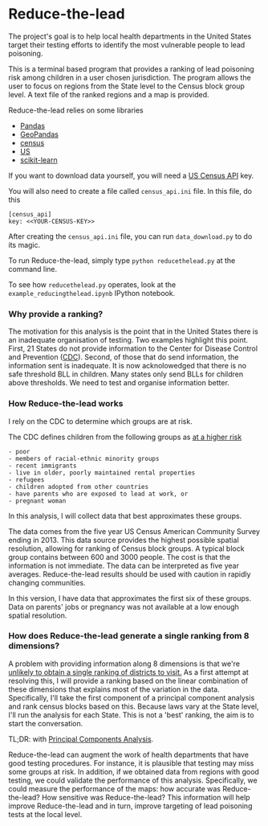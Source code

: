 
# Reduce-the-lead

The project's goal is to help local health departments in the United States target their testing efforts to identify the most vulnerable people to lead poisoning.

This is a terminal based program that provides a ranking of lead
poisoning risk among children in a user chosen jurisdiction. The program
allows the user to focus on regions from the State level to the Census
block group level. A text file of the ranked regions and a map is
provided.

Reduce-the-lead relies on some libraries

* [Pandas](pandas.pydata.org)
* [GeoPandas](geopandas.org)
* [census](github.com/sunlightlabs/census)
* [US](pypi.python.org/pypi/us)
* [scikit-learn](scikit-learn.org)

If you want to download data yourself, you will need a [US Census
API](www.census.gov/developers/) key.

You will also need to create a file called ``census_api.ini`` file. In
this file, do this

```
[census_api]
key: <<YOUR-CENSUS-KEY>>
```

After creating the ``census_api.ini`` file, you can run
``data_download.py`` to do its magic.

To run Reduce-the-lead, simply type ``python reducethelead.py`` at the
command line.

To see how ``reducethelead.py`` operates, look at the
``example_reducingthelead.ipynb`` IPython notebook.

### Why provide a ranking?

The motivation for this analysis is the point that in the United States
there is an inadequate organisation of testing. Two examples highlight 
this point. First, 21 States do not provide
information to the Center for Disease Control and Prevention
([CDC](www.cdc.gov)). Second, of those that do send information, the
information sent is inadequate. It is now acknolowedged that there is no
safe threshold BLL in children. Many states only send BLLs for children above
thresholds. We need to test and organise
information better.

### How Reduce-the-lead works

I rely on the CDC to determine which groups are at risk.

The CDC defines children from the following groups as 
[at a higher risk](http://www.cdc.gov/nceh/lead/tips/populations.htm)

    - poor
    - members of racial-ethnic minority groups
    - recent immigrants
    - live in older, poorly maintained rental properties
    - refugees
    - children adopted from other countries
    - have parents who are exposed to lead at work, or
    - pregnant woman

In this analysis, I will collect data that best approximates these groups. 

The data comes from the five year US Census American Community Survey
ending in 2013. This data source provides the highest possible spatial
resolution, allowing for ranking of Census block groups. A typical block
group contains between 600 and 3000 people. The cost is that the
information is not immediate. The data can be interpreted as five year
averages. Reduce-the-lead results should be used with caution in rapidly
changing communities.

In this version, I have data that approximates the first six of these
groups. Data on parents' jobs or pregnancy was not available at a low
enough spatial resolution.

### How does Reduce-the-lead generate a single ranking from 8 dimensions?

A problem with providing information along 8 dimensions is that we're 
[unlikely to obtain a single ranking of districts to visit.](http://en.wikipedia.org/wiki/arrow%27s_impossibility_theorem) 
As a first attempt at resolving this, I will provide a ranking based on the 
linear combination of these dimensions that explains most of the variation 
in the data. Specifically, I'll take the first component of a principal 
component analysis and rank census blocks based on this. Because laws vary 
at the State level, I'll run the analysis for each State. This is not a 
'best' ranking, the aim is to start the conversation.

TL;DR: with [Principal Components
Analysis](http://en.wikipedia.org/wiki/principal_components_analysis).


Reduce-the-lead can augment the work of 
health departments that have good testing procedures. For instance, it is 
plausible that testing may miss some groups at risk. In addition, if we 
obtained data from regions with good testing, we could validate the 
performance of this analysis. Specifically, we could measure the 
performance of the maps: how accurate was Reduce-the-lead? How sensitive 
was Reduce-the-lead? This information  will help improve Reduce-the-lead 
and in turn, improve targeting of lead poisoning tests at the local level.

